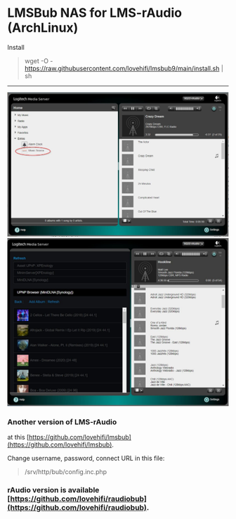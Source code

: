# LMSBub NAS for LMS-rAudio (ArchLinux)
>
Install
> wget -O - https://raw.githubusercontent.com/lovehifi/lmsbub9/main/install.sh | sh
>
------------------
![Screenshot](screenshot1.jpg)
![Screenshot](screenshot3.jpg)

### Another version of LMS-rAudio
>
at this [https://github.com/lovehifi/lmsbub](https://github.com/lovehifi/lmsbub).
>
Change username, password, connect URL in this file:
> /srv/http/bub/config.inc.php
>
### rAudio version is available [https://github.com/lovehifi/raudiobub](https://github.com/lovehifi/raudiobub).
